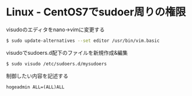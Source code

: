 # Linux - CentOS7でsudoer周りの権限


visudoのエディタをnano→vimに変更する

```bash
$ sudo update-alternatives --set editor /usr/bin/vim.basic
```
visudoでsudoers.d配下のファイルを新規作成&編集

```bash
$ sudo visudo /etc/sudoers.d/mysudoers 
```

制御したい内容を記述する

```sudoers
hogeadmin ALL=(ALL)ALL
```





